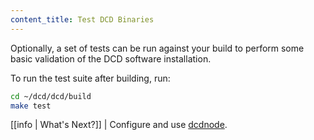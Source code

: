 ```yaml
---
content_title: Test DCD Binaries
---
```


Optionally, a set of tests can be run against your build to perform some basic validation of the DCD software installation.

To run the test suite after building, run:

```sh
cd ~/dcd/dcd/build
make test
```

[[info | What's Next?]]
| Configure and use [dcdnode](../../../01_dcdnode/index.md).

